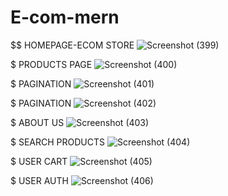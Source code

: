 # E-com-mern

$$$$$$ HOMEPAGE-ECOM STORE
![Screenshot (399)](https://github.com/Shivam182/E-com-mern/assets/72780172/846bd3ca-f1b3-47f6-83e4-74724362576c)

$$$$$ PRODUCTS PAGE
![Screenshot (400)](https://github.com/Shivam182/E-com-mern/assets/72780172/757fd555-58d4-41ed-b3fc-cc18084ee185)

$$$$$ PAGINATION 
![Screenshot (401)](https://github.com/Shivam182/E-com-mern/assets/72780172/2996757c-ba30-486d-8a01-dc24d5501e80)

$$$$$ PAGINATION
![Screenshot (402)](https://github.com/Shivam182/E-com-mern/assets/72780172/ca872c65-90c3-4603-bcef-6efa824b5980)

$$$$$ ABOUT US
![Screenshot (403)](https://github.com/Shivam182/E-com-mern/assets/72780172/45d980bd-65bb-494c-8897-41c5019f47a7)

$$$$$ SEARCH PRODUCTS
![Screenshot (404)](https://github.com/Shivam182/E-com-mern/assets/72780172/b35d122f-5502-44c7-a9d3-e7a833a8ad48)

$$$$$ USER CART
![Screenshot (405)](https://github.com/Shivam182/E-com-mern/assets/72780172/490d34ad-663a-4b3a-808a-d20534c765d4)

$$$$$ USER AUTH
![Screenshot (406)](https://github.com/Shivam182/E-com-mern/assets/72780172/5af6eb16-c3cf-44ee-a707-da90d8e5f82d)






